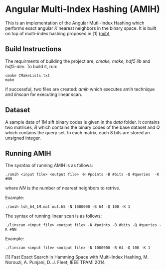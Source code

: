 # Angular Multi-Index Hashing (AMIH)
This is an implementation of the Angular Mutli-Index Hashing which performs exact angular *K* nearest neighbors in the binary space. It is built on top of multi-index hashing proposed in [1] [(mih)](https://github.com/norouzi/mih)
## Build Instructions
The requirments of building the project are, *cmake, make, hdf5 lib* and *hdf5-dev*. To build it, run:

```
cmake CMakeLists.txt
make
```
if successful, two files are created: *amih* which executes amih technique and *linscan* for executing linear scan.

## Dataset

A sample data of 1M sift binary codes is given in the *data* folder. It contains two matrices, *B* which contains the binary codes of the base dataset and *Q* which contains the query set. In each matrix, each 8 bits are stored an unsigned integer.

## Running AMIH
The sysntax of running AMIH is as follows:
```
./amih <input file> <output file> -N #points -B #bits -Q #queries  -K #NN

```
where *NN* is the number of nearest neighbors to retrive.

Example:
```
./amih lsh_64_1M.mat out.h5 -N 1000000 -B 64 -Q 100 -K 1

```

The syntax of running linear scan is as follows:

```
./linscan <input file> <output file> -N #points -B #bits -Q #queries -K #NN

```
Example:

```
./linscan <input file> <output file> -N 1000000 -B 64 -Q 100 -K 1
```

[1] Fast Exact Search in Hamming Space with Multi-Index Hashing, M. Norouzi, A. Punjani, D. J. Fleet, IEEE TPAMI 2014
